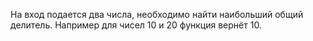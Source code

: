 На вход подается два числа, необходимо найти наибольший общий делитель. Например для чисел 10 и 20 функция вернёт 10.
